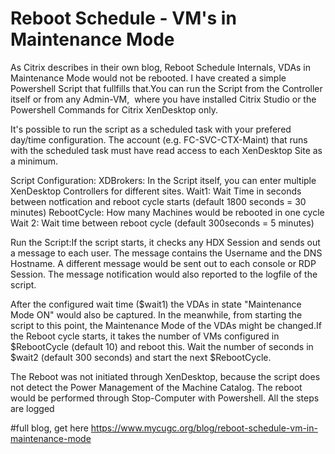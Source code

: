 # Reboot Schedule - VM's in Maintenance Mode
 
As Citrix describes in their own blog, Reboot Schedule Internals, VDAs in Maintenance Mode would not be rebooted. I have created a simple Powershell Script that fullfills that.You can run the Script from the Controller itself or from any Admin-VM,  where you have installed Citrix Studio or the Powershell Commands for Citrix XenDesktop only.

It's possible to run the script as a scheduled task with your prefered day/time configuration. The account (e.g. FC-SVC-CTX-Maint) that runs with the scheduled task must have read access to each XenDesktop Site as a minimum.  

Script Configuration:
XDBrokers: In the Script itself, you can enter multiple XenDesktop Controllers for different sites.
Wait1: Wait Time in seconds between notfication and reboot cycle starts (default 1800 seconds = 30 minutes)
RebootCycle: How many Machines would be rebooted in one cycle
Wait 2: Wait time between reboot cycle (default 300seconds = 5 minutes)

Run the Script:If the script starts, it checks any HDX Session and sends out a message to each user. The message contains the Username and the DNS Hostname. A different message would be sent out to each console or RDP Session. The message notification would also reported to the logfile of the script. 

After the configured wait time ($wait1) the VDAs in state "Maintenance Mode ON" would also be captured. In the meanwhile, from starting the script to this point, the Maintenance Mode of the VDAs might be changed.If the Reboot cycle starts, it takes the number of VMs configured in $RebootCycle (default 10) and reboot this. Wait the number of seconds in $wait2 (default 300 seconds) and start the next $RebootCycle.  

The Reboot was not initiated through XenDesktop, because the script does not detect the Power Management of the Machine Catalog. The reboot would be performed through Stop-Computer with Powershell. All the steps are logged


#full blog, get here https://www.mycugc.org/blog/reboot-schedule-vm-in-maintenance-mode


